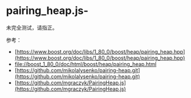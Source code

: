 # pairing_heap.js-

未完全测试，请指正。

参考：

* [https://www.boost.org/doc/libs/1_80_0/boost/heap/pairing_heap.hpp](https://www.boost.org/doc/libs/1_80_0/boost/heap/pairing_heap.hpp)
* [file://boost_1_80_0/doc/html/boost/heap/pairing_heap.html](file://boost_1_80_0/doc/html/boost/heap/pairing_heap.html)
* [https://github.com/mikolalysenko/pairing-heap.git](https://github.com/mikolalysenko/pairing-heap.git)
* [https://github.com/mgraczyk/PairingHeap.js](https://github.com/mgraczyk/PairingHeap.js)